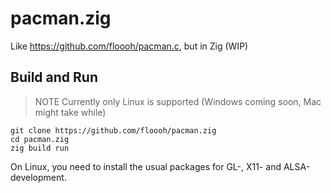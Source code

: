 # pacman.zig
Like https://github.com/floooh/pacman.c, but in Zig (WIP)

## Build and Run

>NOTE Currently only Linux is supported (Windows coming soon, Mac might take while)

```
git clone https://github.com/floooh/pacman.zig
cd pacman.zig
zig build run
```

On Linux, you need to install the usual packages for GL-, X11- and ALSA-development.

